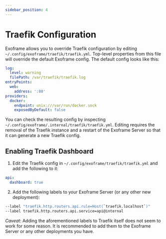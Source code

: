 ```yaml
---
sidebar_position: 4
---
```


# Traefik Configuration

Exoframe allows you to override Traefik configuration by editing `~/.config/exoframe/traefik/traefik.yml`.
Top-level properties from this file will override the default Exoframe config.
The default config looks like this:

```yml
log:
  level: warning
  filePath: /var/traefik/traefik.log
entryPoints:
  web:
    address: ':80'
providers:
  docker:
    endpoint: unix:///var/run/docker.sock
    exposedByDefault: false
```

You can check the resulting config by inspecting `~/.config/exoframe/.internal/traefik/traefik.yml`.
Editing requires the removal of the Traefik instance and a restart of the Exoframe Server so that it can generate a new Traefik config.

## Enabling Traefik Dashboard

1. Edit the Traefik config in `~/.config/exoframe/traefik/traefik.yml` and add the following to it:

```yml
api:
  dashboard: true
```

2. Add the following labels to your Exoframe Server (or any other new deployment):

```bash
--label "traefik.http.routers.api.rule=Host(`traefik.localhost`)"
--label traefik.http.routers.api.service=api@internal
```

_Caveat_: Adding the aforementioned labels to Traefik itself does not seem to work for some reason. It is recommended to add them to the Exoframe Server or any other deployments you have.
